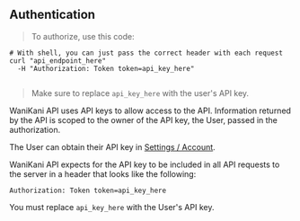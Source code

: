 ## Authentication

> To authorize, use this code:

```shell
# With shell, you can just pass the correct header with each request
curl "api_endpoint_here"
  -H "Authorization: Token token=api_key_here"
```

```javascript

```

> Make sure to replace `api_key_here` with the user's API key.

WaniKani API uses API keys to allow access to the API. Information returned by the API is scoped to the owner of the API key, the User, passed in the authorization.

The User can obtain their API key in [Settings / Account](https://www.wanikani.com/settings/account#public-api-key).

WaniKani API expects for the API key to be included in all API requests to the server in a header that looks like the following:

`Authorization: Token token=api_key_here`

<aside class="warning">
You must replace <code>api_key_here</code> with the User's API key.
</aside>
